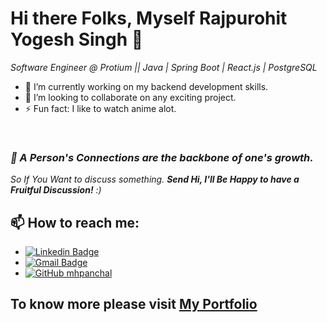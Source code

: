 # Hi there Folks, Myself Rajpurohit Yogesh Singh 👋

<p><em>Software Engineer @ Protium || Java | Spring Boot | React.js | PostgreSQL</em></p>

* 🔭 I’m currently working on my backend development skills.
* 👯 I’m looking to collaborate on any exciting project.
* ⚡ Fun fact: I like to watch anime alot.

<br>
<em><b><h3>🤝 A Person's Connections are the backbone of one's growth.</h3></b> So If You Want to discuss something. <b>Send Hi, I'll Be Happy to have a Fruitful Discussion!</b> :)</em>

## 📫 How to reach me: 
* [![Linkedin Badge](https://img.shields.io/badge/-rajpurohityogesh-blue?style=social&logo=Linkedin&logoColor=blue&link=https://www.linkedin.com/in/rajpurohityogesh/)](https://www.linkedin.com/in/rajpurohityogesh/)
* [![Gmail Badge](https://img.shields.io/badge/-rajpurohityogesh50@gmail.com-red?style=social&logo=Gmail&logoColor=red&link=https://mail.google.com/mail/u/0/#inbox?compose=CllgCJfrLZgGwBcswDtpvnCNKPMqTbldfhGHsrtgMCkbgJMVzbQmztZdRLvdXLrvSzJLmTmwfLB)](https://mail.google.com/mail/u/0/#inbox?compose=CllgCJfrLZgGwBcswDtpvnCNKPMqTbldfhGHsrtgMCkbgJMVzbQmztZdRLvdXLrvSzJLmTmwfLB/)
* [![GitHub mhpanchal](https://img.shields.io/github/followers/rajpurohityogesh?label=follow&style=social)](https://github.com/rajpurohityogesh)

## To know more please visit <a href="https://rajpurohityogesh-portfolio.netlify.app/">My Portfolio</a>


<!--
**rajpurohityogesh/rajpurohityogesh** is a ✨ _special_ ✨ repository because its `README.md` (this file) appears on your GitHub profile.

Here are some ideas to get you started:

🔭 I’m currently working on my React skills
🌱 I’m currently learning Flutter
- 👯 I’m looking to collaborate on ...
- 🤔 I’m looking for help with ...
- 💬 Ask me about ...
- 📫 How to reach me: ...
- 😄 Pronouns: ...
- ⚡ Fun fact: ...
-->
